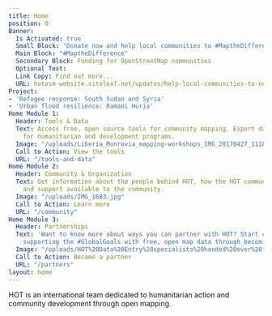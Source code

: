 ```yaml
---
title: Home
position: 0
Banner:
  Is Activated: true
  Small Block: 'Donate now and help local communities to #MaptheDifference'
  Main Block: "#MaptheDifference"
  Secondary Block: Funding for OpenStreetMap communities
  Optional Text: 
  Link Copy: Find out more...
  URL: hotosm-website.siteleaf.net/updates/help-local-communities-to-number-mapthedifference/
Project:
- 'Refugee response: South Sudan and Syria'
- 'Urban flood resilience: Ramani Huria'
Home Module 1:
  Header: Tools & Data
  Text: Access free, open source tools for community mapping. Export data from OpenStreetMap
    for humanitarian and development programs.
  Image: "/uploads/Liberia_Monrovia_mapping-workshops_IMG_20170427_111804.jpg"
  Call to Action: View the tools
  URL: "/tools-and-data"
Home Module 2:
  Header: Community & Organization
  Text: Get information about the people behind HOT, how the HOT community is organized,
    and support available to the community.
  Image: "/uploads/IMG_1683.jpg"
  Call to Action: Learn more
  URL: "/community"
Home Module 3:
  Header: Partnerships
  Text: 'Want to know more about ways you can partner with HOT? Start creating and
    supporting the #GlobalGoals with free, open map data through becoming a partner.'
  Image: "/uploads/HOT%20Data%20Entry%20specialists%20handed%20over%20framed,%20printed%20maps%20back%20to%20the%20village%20offices.%20HOT%20IndonesiaRiyadi%20Wibowo%20cropped.jpeg"
  Call to Action: Become a partner
  URL: "/partners"
layout: home
---
```


HOT is an international team dedicated to <span>humanitarian action and community development </span><span>through open mapping.</span>
